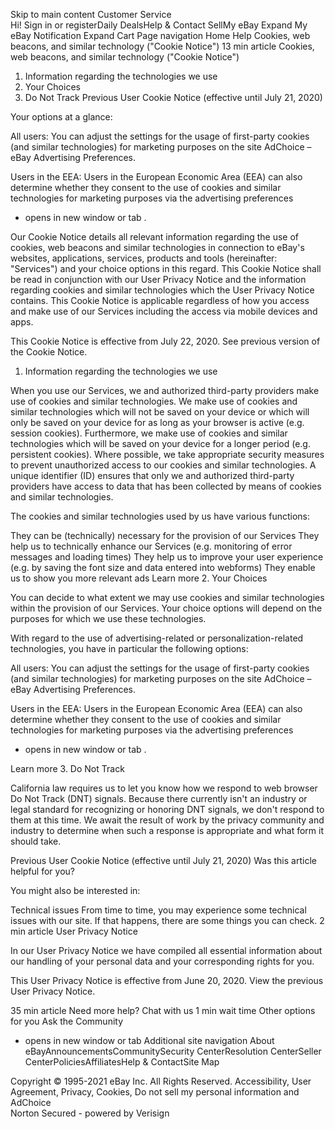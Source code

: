 Skip to main content
			Customer Service	
Hi! Sign in or registerDaily DealsHelp & Contact
SellMy eBay
Expand My eBay
Notification
Expand Cart
Page navigation
Home
Help
Cookies, web beacons, and similar technology ("Cookie Notice")
13 min article
Cookies, web beacons, and similar technology ("Cookie Notice")
1. Information regarding the technologies we use
2. Your Choices
3. Do Not Track
Previous User Cookie Notice (effective until July 21, 2020)

Your options at a glance:

All users: You can adjust the settings for the usage of first-party cookies (and similar technologies) for marketing purposes on the site AdChoice – eBay Advertising Preferences.

Users in the EEA: Users in the European Economic Area (EEA) can also determine whether they consent to the use of cookies and similar technologies for marketing purposes via the advertising preferences
- opens in new window or tab
.

Our Cookie Notice details all relevant information regarding the use of cookies, web beacons and similar technologies in connection to eBay's websites, applications, services, products and tools (hereinafter: "Services") and your choice options in this regard. This Cookie Notice shall be read in conjunction with our User Privacy Notice and the information regarding cookies and similar technologies which the User Privacy Notice contains. This Cookie Notice is applicable regardless of how you access and make use of our Services including the access via mobile devices and apps.

This Cookie Notice is effective from July 22, 2020. See previous version of the Cookie Notice.

1. Information regarding the technologies we use

When you use our Services, we and authorized third-party providers make use of cookies and similar technologies. We make use of cookies and similar technologies which will not be saved on your device or which will only be saved on your device for as long as your browser is active (e.g. session cookies). Furthermore, we make use of cookies and similar technologies which will be saved on your device for a longer period (e.g. persistent cookies). Where possible, we take appropriate security measures to prevent unauthorized access to our cookies and similar technologies. A unique identifier (ID) ensures that only we and authorized third-party providers have access to data that has been collected by means of cookies and similar technologies.

The cookies and similar technologies used by us have various functions:

They can be (technically) necessary for the provision of our Services
They help us to technically enhance our Services (e.g. monitoring of error messages and loading times)
They help us to improve your user experience (e.g. by saving the font size and data entered into webforms)
They enable us to show you more relevant ads
Learn more
2. Your Choices

You can decide to what extent we may use cookies and similar technologies within the provision of our Services. Your choice options will depend on the purposes for which we use these technologies.

With regard to the use of advertising-related or personalization-related technologies, you have in particular the following options:

All users: You can adjust the settings for the usage of first-party cookies (and similar technologies) for marketing purposes on the site AdChoice – eBay Advertising Preferences.

Users in the EEA: Users in the European Economic Area (EEA) can also determine whether they consent to the use of cookies and similar technologies for marketing purposes via the advertising preferences
- opens in new window or tab
.

Learn more
3. Do Not Track

California law requires us to let you know how we respond to web browser Do Not Track (DNT) signals. Because there currently isn't an industry or legal standard for recognizing or honoring DNT signals, we don't respond to them at this time. We await the result of work by the privacy community and industry to determine when such a response is appropriate and what form it should take.

Previous User Cookie Notice (effective until July 21, 2020)
Was this article helpful for you?

You might also be interested in:

Technical issues
From time to time, you may experience some technical issues with our site. If that happens, there are some things you can check.
2 min article
User Privacy Notice

In our User Privacy Notice we have compiled all essential information about our handling of your personal data and your corresponding rights for you.

This User Privacy Notice is effective from June 20, 2020. View the previous User Privacy Notice.

35 min article
Need more help?
Chat with us
1 min wait time
Other options for you
Ask the Community
- opens in new window or tab
Additional site navigation
About eBayAnnouncementsCommunitySecurity CenterResolution CenterSeller CenterPoliciesAffiliatesHelp & ContactSite Map

Copyright © 1995-2021 eBay Inc. All Rights Reserved. Accessibility, User Agreement, Privacy, Cookies, Do not sell my personal information and AdChoice	
Norton Secured - powered by Verisign